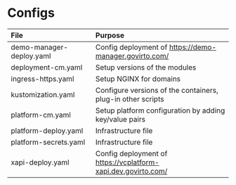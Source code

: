 # Configs
|File                    |Purpose                                                       |
|:-----------------------|:-------------------------------------------------------------|
|demo-manager-deploy.yaml|Config deployment of https://demo-manager.govirto.com/        |
|deployment-cm.yaml      |Setup versions of the modules                                 |
|ingress-https.yaml      |Setup NGINX for domains                                       |
|kustomization.yaml      |Configure versions of the containers, plug-in other scripts   |
|platform-cm.yaml        |Setup platform configuration by adding key/value pairs        |
|platform-deploy.yaml    |Infrastructure file                                           |
|platform-secrets.yaml   |Infrastructure file                                           |
|xapi-deploy.yaml        |Config deployment of https://vcplatform-xapi.dev.govirto.com/ |

